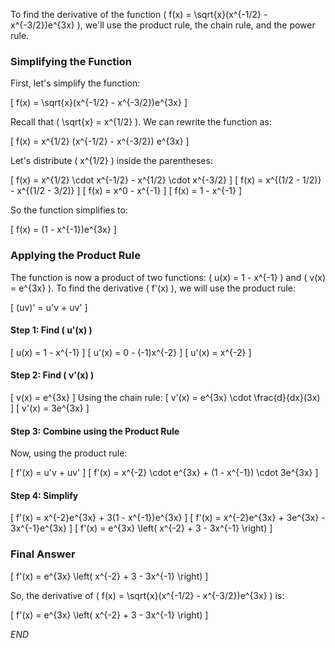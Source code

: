 To find the derivative of the function \( f(x) = \sqrt{x}(x^{-1/2} - x^{-3/2})e^{3x} \), we'll use the product rule, the chain rule, and the power rule.

### Simplifying the Function

First, let's simplify the function:

\[ f(x) = \sqrt{x}(x^{-1/2} - x^{-3/2})e^{3x} \]

Recall that \( \sqrt{x} = x^{1/2} \). We can rewrite the function as:

\[ f(x) = x^{1/2} (x^{-1/2} - x^{-3/2}) e^{3x} \]

Let's distribute \( x^{1/2} \) inside the parentheses:

\[ f(x) = x^{1/2} \cdot x^{-1/2} - x^{1/2} \cdot x^{-3/2} \]
\[ f(x) = x^{(1/2 - 1/2)} - x^{(1/2 - 3/2)} \]
\[ f(x) = x^0 - x^{-1} \]
\[ f(x) = 1 - x^{-1} \]

So the function simplifies to:

\[ f(x) = (1 - x^{-1})e^{3x} \]

### Applying the Product Rule

The function is now a product of two functions: \( u(x) = 1 - x^{-1} \) and \( v(x) = e^{3x} \). To find the derivative \( f'(x) \), we will use the product rule:

\[ (uv)' = u'v + uv' \]

#### Step 1: Find \( u'(x) \)

\[ u(x) = 1 - x^{-1} \]
\[ u'(x) = 0 - (-1)x^{-2} \]
\[ u'(x) = x^{-2} \]

#### Step 2: Find \( v'(x) \)

\[ v(x) = e^{3x} \]
Using the chain rule:
\[ v'(x) = e^{3x} \cdot \frac{d}{dx}(3x) \]
\[ v'(x) = 3e^{3x} \]

#### Step 3: Combine using the Product Rule

Now, using the product rule:

\[ f'(x) = u'v + uv' \]
\[ f'(x) = x^{-2} \cdot e^{3x} + (1 - x^{-1}) \cdot 3e^{3x} \]

#### Step 4: Simplify

\[ f'(x) = x^{-2}e^{3x} + 3(1 - x^{-1})e^{3x} \]
\[ f'(x) = x^{-2}e^{3x} + 3e^{3x} - 3x^{-1}e^{3x} \]
\[ f'(x) = e^{3x} \left( x^{-2} + 3 - 3x^{-1} \right) \]

### Final Answer

\[ f'(x) = e^{3x} \left( x^{-2} + 3 - 3x^{-1} \right) \]

So, the derivative of \( f(x) = \sqrt{x}(x^{-1/2} - x^{-3/2})e^{3x} \) is:

\[ f'(x) = e^{3x} \left( x^{-2} + 3 - 3x^{-1} \right) \]

$END$
